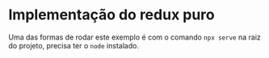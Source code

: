 # Implementação do redux puro

Uma das formas de rodar este exemplo é com o comando `npx serve` na raiz do projeto, precisa ter o `node` instalado.
